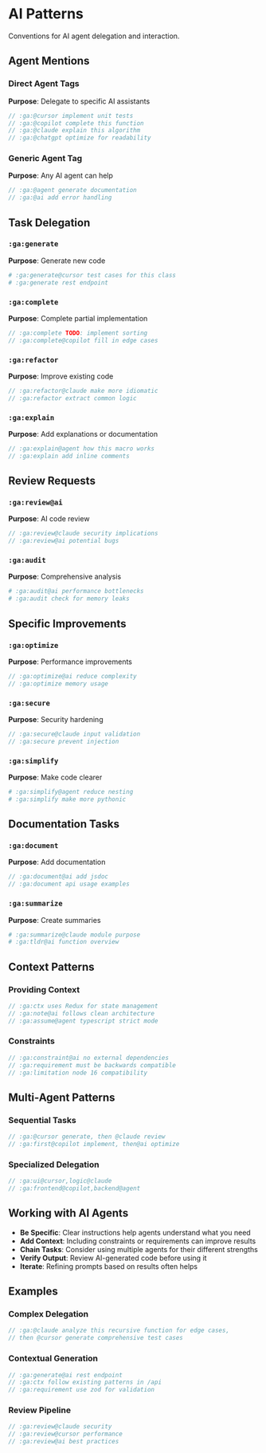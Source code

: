 # AI Patterns
<!-- :ga:tldr Conventions for AI agent delegation and interaction -->
<!-- :ga:convention Patterns specifically designed for AI agent workflows -->

Conventions for AI agent delegation and interaction.

## Agent Mentions

### Direct Agent Tags
**Purpose**: Delegate to specific AI assistants
```javascript
// :ga:@cursor implement unit tests
// :ga:@copilot complete this function
// :ga:@claude explain this algorithm
// :ga:@chatgpt optimize for readability
```

### Generic Agent Tag
**Purpose**: Any AI agent can help
```javascript
// :ga:@agent generate documentation
// :ga:@ai add error handling
```

## Task Delegation

### `:ga:generate`
**Purpose**: Generate new code
```python
# :ga:generate@cursor test cases for this class
# :ga:generate rest endpoint
```

### `:ga:complete`
**Purpose**: Complete partial implementation
```javascript
// :ga:complete TODO: implement sorting
// :ga:complete@copilot fill in edge cases
```

### `:ga:refactor`
**Purpose**: Improve existing code
```go
// :ga:refactor@claude make more idiomatic
// :ga:refactor extract common logic
```

### `:ga:explain`
**Purpose**: Add explanations or documentation
```rust
// :ga:explain@agent how this macro works
// :ga:explain add inline comments
```

## Review Requests

### `:ga:review@ai`
**Purpose**: AI code review
```javascript
// :ga:review@claude security implications
// :ga:review@ai potential bugs
```

### `:ga:audit`
**Purpose**: Comprehensive analysis
```python
# :ga:audit@ai performance bottlenecks
# :ga:audit check for memory leaks
```

## Specific Improvements

### `:ga:optimize`
**Purpose**: Performance improvements
```javascript
// :ga:optimize@ai reduce complexity
// :ga:optimize memory usage
```

### `:ga:secure`
**Purpose**: Security hardening
```go
// :ga:secure@claude input validation
// :ga:secure prevent injection
```

### `:ga:simplify`
**Purpose**: Make code clearer
```python
# :ga:simplify@agent reduce nesting
# :ga:simplify make more pythonic
```

## Documentation Tasks

### `:ga:document`
**Purpose**: Add documentation
```javascript
// :ga:document@ai add jsdoc
// :ga:document api usage examples
```

### `:ga:summarize`
**Purpose**: Create summaries
```python
# :ga:summarize@claude module purpose
# :ga:tldr@ai function overview
```

## Context Patterns

### Providing Context
```javascript
// :ga:ctx uses Redux for state management
// :ga:note@ai follows clean architecture
// :ga:assume@agent typescript strict mode
```

### Constraints
```javascript
// :ga:constraint@ai no external dependencies
// :ga:requirement must be backwards compatible
// :ga:limitation node 16 compatibility
```

## Multi-Agent Patterns

### Sequential Tasks
```javascript
// :ga:@cursor generate, then @claude review
// :ga:first@copilot implement, then@ai optimize
```

### Specialized Delegation
```javascript
// :ga:ui@cursor,logic@claude
// :ga:frontend@copilot,backend@agent
```

## Working with AI Agents

- **Be Specific**: Clear instructions help agents understand what you need
- **Add Context**: Including constraints or requirements can improve results
- **Chain Tasks**: Consider using multiple agents for their different strengths
- **Verify Output**: Review AI-generated code before using it
- **Iterate**: Refining prompts based on results often helps

## Examples

### Complex Delegation
```javascript
// :ga:@claude analyze this recursive function for edge cases,
// then @cursor generate comprehensive test cases
```

### Contextual Generation
```javascript
// :ga:generate@ai rest endpoint
// :ga:ctx follow existing patterns in /api
// :ga:requirement use zod for validation
```

### Review Pipeline
```javascript
// :ga:review@claude security
// :ga:review@cursor performance  
// :ga:review@ai best practices
```